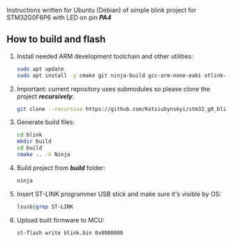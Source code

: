 Instructions written for Ubuntu (Debian) of simple blink project for STM32G0F6P6 with LED on pin ***PA4***

## How to build and flash

1. Install needed ARM development toolchain and other utilities:
    ```bash
    sudo apt update
    sudo apt install -y cmake git ninja-build gcc-arm-none-eabi stlink-tools
    ```
1. Important: current repository uses submodules so please clone the project ***recursively***:
    ```bash
    git clone --recursive https://github.com/Kotsiubynskyi/stm32_g0_blink_cmake.git blink
    ```
1. Generate build files:
    ```bash
    cd blink
    mkdir build
    cd build
    cmake .. -G Ninja
    ```
1. Build project from ***build*** folder:
    ```bash
    ninja
    ```
1. Insert ST-LINK programmer USB stick and make sure it's visible by OS:
    ```bash
    lsusb|grep ST-LINK
    ```
1. Upload built firmware to MCU:
    ```bash
    st-flash write blink.bin 0x8000000
    ```
